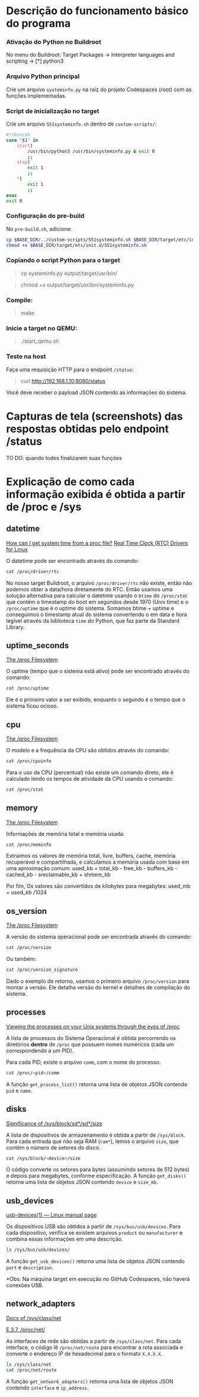# Descrição do funcionamento básico do programa

### Ativação do Python no Buildroot
No menu do Buildroot:
Target Packages -> Interpreter languages and scripting -> [*] python3


### Arquivo Python principal

Crie um arquivo `systeminfo.py` na raiz do projeto Codespaces (root) com as funções implementadas.


### Script de inicialização no target

Crie um arquivo `S51systeminfo.sh` dentro de `custom-scripts/`:

```bash
#!/bin/sh
case "$1" in
    start)
        /usr/bin/python3 /usr/bin/systeminfo.py & exit 0
        ;;
    stop)
        exit 1
        ;;
    *)
        exit 1
        ;;
esac
exit 0
```

### Configuração do pre-build

No `pre-build.sh`, adicione:

```bash
cp $BASE_DIR/../custom-scripts/S51systeminfo.sh $BASE_DIR/target/etc/init.d
chmod +x $BASE_DIR/target/etc/init.d/S51systeminfo.sh
```

### Copiando o script Python para o target

> cp systeminfo.py output/target/usr/bin/

> chmod +x output/target/usr/bin/systeminfo.py

### Compile:

> make

### Inicie a target no QEMU:

> ./start_qemu.sh

### Teste na host

Faça uma requisição HTTP para o endpoint `/status`:

> curl http://192.168.1.10:8080/status


Você deve receber o payload JSON contendo as informações do sistema.

# Capturas de tela (screenshots) das respostas obtidas pelo endpoint /status

TO DO: quando todos finalizarem suas funções

# Explicação de como cada informação exibida é obtida a partir de /proc e /sys

## datetime

[How can I get system time from a proc file?](https://stackoverflow.com/questions/5242296/how-can-i-get-system-time-from-a-proc-file)
[Real Time Clock (RTC) Drivers for Linux](https://docs.kernel.org/admin-guide/rtc.html)

O datetime pode ser encontrado através do comando:

```bash
cat /proc/driver/rtc
```

No nosso target Buildroot, o arquivo `/proc/driver/rtc` não existe, então não podemos obter a data/hora diretamente do RTC.
Então usamos uma solução alternativa para calcular o datetime usando o `btime` do `/proc/stat` que contém o timestamp do boot em segundos desde 1970 (Unix time) e o `/proc/uptime` que é o uptime do sistema. Somamos btime + uptime e conseguimos o timestamp atual do sistema convertendo o em data e hora legível através da biblioteca `time` do Python, que faz parte da Standard Library.


## uptime_seconds

[The /proc Filesystem](https://docs.kernel.org/filesystems/proc.html)

O uptime (tempo que o sistema está ativo) pode ser encontrado através do comando:

```bash
cat /proc/uptime
```

Ele é o primeiro valor a ser exibido, enquanto o segundo é o tempo que o sistema ficou ocioso.

## cpu
[The /proc Filesystem](https://docs.kernel.org/filesystems/proc.html#cpuinfo)

O modelo e a frequência da CPU são obtidos através do comando:

```bash
cat /proc/cpuinfo
```

Para o uso da CPU (percentual) não existe um comando direto, ele é calculado lendo os tempos de atividade da CPU usando o comando:

```bash
cat /proc/stat
```

## memory
[The /proc Filesystem](https://docs.kernel.org/filesystems/proc.html#meminfo)

Informações de memória total e memória usada:

```bash
cat /proc/meminfo 
```
Extraimos os valores de memória total, livre, buffers, cache, memória recuperável e compartilhada, e calculamos a memória usada com base em uma aproximação comum:
used_kb = total_kb - free_kb - buffers_kb - cached_kb - sreclaimable_kb + shmem_kb

Por fim, Os valores são convertidos de kilobytes para megabytes: used_mb = used_kb /1024

## os_version

[The /proc Filesystem](https://docs.kernel.org/filesystems/proc.html)

A versão do sistema operacional pode ser encontrada através do comando:

```bash
cat /proc/version
```

Ou também:

```bash
cat /proc/version_signature
```

Dado o exemplo de retorno, usamos o primeiro arquivo ```/proc/version``` para montar a versão.
Ele detalha versão do kernel e detalhes de compilação do sistema.

## processes

[Viewing the processes on your Unix systems through the eyes of /proc](https://www.networkworld.com/article/930606/unix-viewing-your-processes-through-the-eyes-of-proc.html)

A lista de processos do Sistema Operacional é obtida percorrendo os diretórios **dentro** de `/proc` que possuem nomes numéricos (cada um correspondendo a um PID).

Para cada PID, existe o arquivo `comm`, com o nome do processo.

```bash
cat /proc/<pid>/comm
```

A função `get_process_list()` retorna uma lista de objetos JSON contendo `pid` e `name`.

## disks

[Significance of /sys/block/sd*/sd*/size](https://unix.stackexchange.com/questions/502682/significance-of-sys-block-sd-sd-size)

A lista de dispositivos de armazenamento é obtida a partir de `/sys/block`. Para cada entrada que não seja RAM (`ram*`), lemos o arquivo `size`, que contém o número de setores do disco.

```bash
cat /sys/block/<device>/size
```

O código converte os setores para bytes (assumindo setores de 512 bytes) e depois para megabytes, conforme especificação. A função `get_disks()` retorna uma lista de objetos JSON contendo `device` e `size_mb`.

## usb_devices

[usb-devices(1) — Linux manual page](https://man7.org/linux/man-pages/man1/usb-devices.1.html)

Os dispositivos USB são obtidos a partir de `/sys/bus/usb/devices`. Para cada dispositivo, verifica se existem arquivos `product` ou `manufacturer` e combina essas informações em uma descrição.

```bash
ls /sys/bus/usb/devices/
```

A função `get_usb_devices()` retorna uma lista de objetos JSON contendo `port` e `description`.

*Obs: Na máquina target em execução no GitHub Codespaces, não haverá conexões USB.

## network_adapters

[Docs of /sys/class/net](https://www.kernel.org/doc/Documentation/ABI/testing/sysfs-class-net)

[E.3.7. /proc/net/](https://docs.redhat.com/en/documentation/red_hat_enterprise_linux/6/html/deployment_guide/s2-proc-dir-net)

As interfaces de rede são obtidas a partir de `/sys/class/net`. Para cada interface, o código lê `/proc/net/route` para encontrar a rota associada e converte o endereço IP de hexadecimal para o formato `X.X.X.X`.

```bash
ls /sys/class/net
cat /proc/net/route
```

A função `get_network_adapters()` retorna uma lista de objetos JSON contendo `interface` e `ip_address`.
